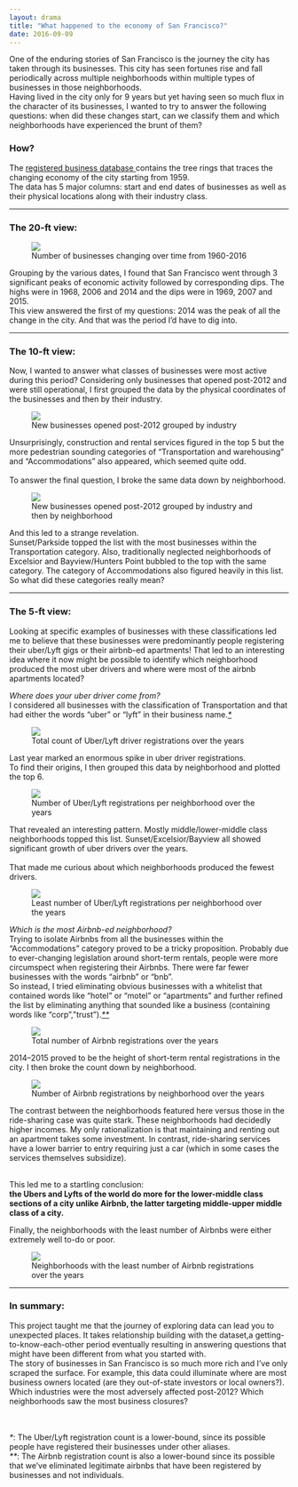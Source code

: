 ```yaml
---
layout: drama
title: "What happened to the economy of San Francisco?"
date: 2016-09-09
---
```


One of the enduring stories of San Francisco is the journey the city has taken through its businesses. This city has seen fortunes rise and fall periodically across multiple neighborhoods within multiple types of businesses in those neighborhoods.<br>
Having lived in the city only for 9 years but yet having seen so much flux in the character of its businesses, I wanted to try to answer the following questions: when did these changes start, can we classify them and which neighborhoods have experienced the brunt of them?

<h3> <b> How? </b></h3>
The <a href="https://data.sfgov.org/Economy-and-Community/Registered-Business-Locations-San-Francisco/g8m3-pdis">registered business database </a> contains the tree rings that traces the changing economy of the city starting from 1959. <br>
The data has 5 major columns: start and end dates of businesses as well as their physical locations along with their industry class.

<hr>

<h3> <b> The 20-ft view: </b></h3>
<figure>
<img src="/images/2016-09-09/timeline.png">
<figcaption> Number of businesses changing over time from 1960-2016 </figcaption>
</figure>
Grouping by the various dates, I found that San Francisco went through 3 significant peaks of economic activity followed by corresponding dips. The highs were in 1968, 2006 and 2014 and the dips were in 1969, 2007 and 2015. <br>
This view answered the first of my questions: 2014 was the peak of all the change in the city. And that was the period I’d have to dig into.

<hr>

<h3> <b> The 10-ft view: </b></h3>
Now, I wanted to answer what classes of businesses were most active during this period? Considering only businesses that opened post-2012 and were still operational, I first grouped the data by the physical coordinates of the businesses and then by their industry.

<figure>
<img src="/images/2016-09-09/open_by_industry.png">
<figcaption>New businesses opened post-2012 grouped by industry</figcaption>
</figure>

Unsurprisingly, construction and rental services figured in the top 5 but the more pedestrian sounding categories of “Transportation and warehousing” and “Accommodations” also appeared, which seemed quite odd.
<br>
<br>
To answer the final question, I broke the same data down by neighborhood.

<figure>
<img src="/images/2016-09-09/open_by_industry_hood.png">
<figcaption>New businesses opened post-2012 grouped by industry and then by neighborhood</figcaption>
</figure>

And this led to a strange revelation.<br>
Sunset/Parkside topped the list with the most businesses within the Transportation category. Also, traditionally neglected neighborhoods of
Excelsior and Bayview/Hunters Point bubbled to the top with the same category. The category of Accommodations also figured heavily in this list.<br>
So what did these categories really mean?

<hr>
<h3> <b> The 5-ft view: </b></h3>
Looking at specific examples of businesses with these classifications led me to believe that these businesses were predominantly people registering their uber/Lyft gigs or their airbnb-ed apartments! That led to an interesting
idea where it now might be possible to identify which neighborhood produced the most uber drivers and where were most of the airbnb apartments located?

<i> Where does your uber driver come from? </i> <br>
I considered all businesses with the classification of Transportation and that had either the words “uber” or “lyft” in their business name.<a href="#caveat1"><i>*</i></a>

<figure>
<img src="/images/2016-09-09/new_drivers_over_years.png">
<figcaption>Total count of Uber/Lyft driver registrations over the years</figcaption>
</figure>

Last year marked an enormous spike in uber driver registrations. <br>
To find their origins, I then grouped this data by neighborhood and plotted the top 6.

<figure>
<img src="/images/2016-09-09/drivers_per_hood.png">
<figcaption>Number of Uber/Lyft registrations per neighborhood over the years</figcaption>
</figure>

That revealed an interesting pattern. Mostly middle/lower-middle class neighborhoods topped this list. Sunset/Excelsior/Bayview all showed significant growth of uber drivers over the years.<br> <br>
That made me curious about which neighborhoods produced the fewest drivers.

<figure>
<img src="/images/2016-09-09/drivers_bottom_per_hood.png">
<figcaption>Least number of Uber/Lyft registrations per neighborhood over the years</figcaption>
</figure>

<i>Which is the most Airbnb-ed neighborhood?</i> <br>
Trying to isolate Airbnbs from all the businesses within the “Accommodations” category proved to be a tricky proposition. Probably due to ever-changing legislation around short-term rentals, people were more circumspect when registering their Airbnbs. There were far fewer businesses with the words “airbnb” or “bnb”. <br>
So instead, I tried eliminating obvious businesses with a whitelist that contained words like “hotel” or “motel” or “apartments” and further refined the list by eliminating anything that sounded like a business (containing words like “corp”,”trust”).<a href="#caveat2"><i>**</i></a>


<figure>
<img src="/images/2016-09-09/total_airbnb.png">
<figcaption>Total number of Airbnb registrations over the years</figcaption>
</figure>

2014–2015 proved to be the height of short-term rental registrations in the city. I then broke the count down by neighborhood.

<figure>
<img src="/images/2016-09-09/airbnb_per_hood.png">
<figcaption>Number of Airbnb registrations by neighborhood over the years</figcaption>
</figure>

The contrast between the neighborhoods featured here versus those in the ride-sharing case was quite stark. These neighborhoods had decidedly higher incomes. My only rationalization is that maintaining and renting out an apartment takes some investment. In contrast, ride-sharing services have a lower barrier to entry requiring just a car (which in some cases the services themselves subsidize).<br><br>

This led me to a startling conclusion:<br>
<b>the Ubers and Lyfts of the world do more for the lower-middle class sections of a city unlike Airbnb, the latter targeting middle-upper middle class of a city.</b><br>

Finally, the neighborhoods with the least number of Airbnbs were either extremely well to-do or poor.


<figure>
<img src="/images/2016-09-09/bottom_airbnb_per_hood.png">
<figcaption>Neighborhoods with the least number of Airbnb registrations over the years</figcaption>
</figure>

<hr>
<h3> <b> In summary: </b></h3>
This project taught me that the journey of exploring data can lead you to unexpected places. It takes relationship building with the dataset,a getting-to-know-each-other period eventually resulting in answering questions that might have been different from what you started with. <br>
The story of businesses in San Francisco is so much more rich and I’ve only scraped the surface. For example, this data could illuminate where are  most business owners located (are they out-of-state investors or local owners?). Which industries were the most adversely affected post-2012? Which neighborhoods saw the most business closures?

<br><br>
<a name="caveat1"><i>*</i></a>: The Uber/Lyft registration count is a lower-bound, since its possible people have registered their businesses under other aliases.<br>
<a name="caveat2"><i>**</i></a>: The Airbnb registration count is also a lower-bound since its possible that we’ve eliminated legitimate airbnbs that have been registered by businesses and not individuals.